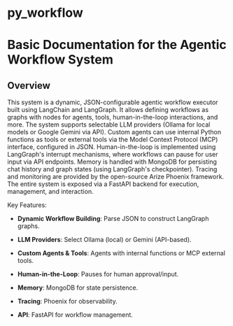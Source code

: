 # py_workflow

# Basic Documentation for the Agentic Workflow System

## Overview

This system is a dynamic, JSON-configurable agentic workflow executor built using LangChain and LangGraph. It allows defining workflows as graphs with nodes for agents, tools, human-in-the-loop interactions, and more. The system supports selectable LLM providers (Ollama for local models or Google Gemini via API). Custom agents can use internal Python functions as tools or external tools via the Model Context Protocol (MCP) interface, configured in JSON. Human-in-the-loop is implemented using LangGraph's interrupt mechanisms, where workflows can pause for user input via API endpoints. Memory is handled with MongoDB for persisting chat history and graph states (using LangGraph's checkpointer). Tracing and monitoring are provided by the open-source Arize Phoenix framework. The entire system is exposed via a FastAPI backend for execution, management, and interaction.

Key Features:

- **Dynamic Workflow Building**: Parse JSON to construct LangGraph graphs.

- **LLM Providers**: Select Ollama (local) or Gemini (API-based).

- **Custom Agents & Tools**: Agents with internal functions or MCP external tools.

- **Human-in-the-Loop**: Pauses for human approval/input.

- **Memory**: MongoDB for state persistence.

- **Tracing**: Phoenix for observability.

- **API**: FastAPI for workflow management.
